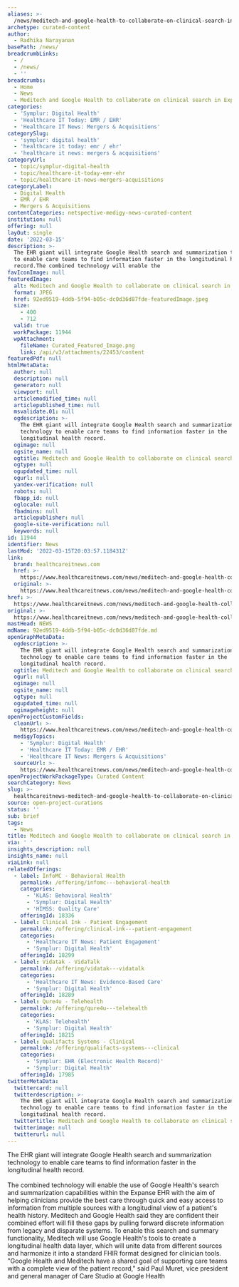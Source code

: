 ```yaml
---
aliases: >-
  /news/meditech-and-google-health-to-collaborate-on-clinical-search-in-expanse-ehr
archetype: curated-content
author:
  - Radhika Narayanan
basePath: /news/
breadcrumbLinks:
  - /
  - /news/
  - ''
breadcrumbs:
  - Home
  - News
  - Meditech and Google Health to collaborate on clinical search in Expanse EHR
categories:
  - 'Symplur: Digital Health'
  - 'Healthcare IT Today: EMR / EHR'
  - 'Healthcare IT News: Mergers & Acquisitions'
categorySlug:
  - 'symplur: digital health'
  - 'healthcare it today: emr / ehr'
  - 'healthcare it news: mergers & acquisitions'
categoryUrl:
  - topic/symplur-digital-health
  - topic/healthcare-it-today-emr-ehr
  - topic/healthcare-it-news-mergers-acquisitions
categoryLabel:
  - Digital Health
  - EMR / EHR
  - Mergers & Acquisitions
contentCategories: netspective-medigy-news-curated-content
institution: null
offering: null
layOut: single
date: '2022-03-15'
description: >-
  The EHR giant will integrate Google Health search and summarization technology
  to enable care teams to find information faster in the longitudinal health
  record.The combined technology will enable the
favIconImage: null
featuredImage:
  alt: Meditech and Google Health to collaborate on clinical search in Expanse EHR
  format: JPEG
  href: 92ed9519-4ddb-5f94-b05c-dc0d36d87fde-featuredImage.jpeg
  size:
    - 400
    - 712
  valid: true
  workPackage: 11944
  wpAttachment:
    fileName: Curated_Featured_Image.png
    link: /api/v3/attachments/22453/content
featuredPdf: null
htmlMetaData:
  author: null
  description: null
  generator: null
  viewport: null
  articlemodified_time: null
  articlepublished_time: null
  msvalidate.01: null
  ogdescription: >-
    The EHR giant will integrate Google Health search and summarization
    technology to enable care teams to find information faster in the
    longitudinal health record.
  ogimage: null
  ogsite_name: null
  ogtitle: Meditech and Google Health to collaborate on clinical search in Expanse EHR
  ogtype: null
  ogupdated_time: null
  ogurl: null
  yandex-verification: null
  robots: null
  fbapp_id: null
  oglocale: null
  fbadmins: null
  articlepublisher: null
  google-site-verification: null
  keywords: null
id: 11944
identifier: News
lastMod: '2022-03-15T20:03:57.118431Z'
link:
  brand: healthcareitnews.com
  href: >-
    https://www.healthcareitnews.com/news/meditech-and-google-health-collaborate-clinical-search-expanse-ehr
  original: >-
    https://www.healthcareitnews.com/news/meditech-and-google-health-collaborate-clinical-search-expanse-ehr
href: >-
  https://www.healthcareitnews.com/news/meditech-and-google-health-collaborate-clinical-search-expanse-ehr
original: >-
  https://www.healthcareitnews.com/news/meditech-and-google-health-collaborate-clinical-search-expanse-ehr
mastHead: NEWS
mdName: 92ed9519-4ddb-5f94-b05c-dc0d36d87fde.md
openGraphMetaData:
  ogdescription: >-
    The EHR giant will integrate Google Health search and summarization
    technology to enable care teams to find information faster in the
    longitudinal health record.
  ogtitle: Meditech and Google Health to collaborate on clinical search in Expanse EHR
  ogurl: null
  ogimage: null
  ogsite_name: null
  ogtype: null
  ogupdated_time: null
  ogimageheight: null
openProjectCustomFields:
  cleanUrl: >-
    https://www.healthcareitnews.com/news/meditech-and-google-health-collaborate-clinical-search-expanse-ehr
  medigyTopics:
    - 'Symplur: Digital Health'
    - 'Healthcare IT Today: EMR / EHR'
    - 'Healthcare IT News: Mergers & Acquisitions'
  sourceUrl: >-
    https://www.healthcareitnews.com/news/meditech-and-google-health-collaborate-clinical-search-expanse-ehr
openProjectWorkPackageType: Curated Content
searchCategory: News
slug: >-
  healthcareitnews-meditech-and-google-health-to-collaborate-on-clinical-search-in-expanse-ehr
source: open-project-curations
status: ''
sub: brief
tags:
  - News
title: Meditech and Google Health to collaborate on clinical search in Expanse EHR
via: ' '
insights_description: null
insights_name: null
viaLink: null
relatedOfferings:
  - label: InfoMC - Behavioral Health
    permalink: /offering/infomc---behavioral-health
    categories:
      - 'KLAS: Behavioral Health'
      - 'Symplur: Digital Health'
      - 'HIMSS: Quality Care'
    offeringId: 18336
  - label: Clinical Ink - Patient Engagement
    permalink: /offering/clinical-ink---patient-engagement
    categories:
      - 'Healthcare IT News: Patient Engagement'
      - 'Symplur: Digital Health'
    offeringId: 18299
  - label: Vidatak - VidaTalk
    permalink: /offering/vidatak---vidatalk
    categories:
      - 'Healthcare IT News: Evidence-Based Care'
      - 'Symplur: Digital Health'
    offeringId: 18289
  - label: Qure4u - Telehealth
    permalink: /offering/qure4u---telehealth
    categories:
      - 'KLAS: Telehealth'
      - 'Symplur: Digital Health'
    offeringId: 18215
  - label: Qualifacts Systems - Clinical
    permalink: /offering/qualifacts-systems---clinical
    categories:
      - 'Symplur: EHR (Electronic Health Record)'
      - 'Symplur: Digital Health'
    offeringId: 17985
twitterMetaData:
  twittercard: null
  twitterdescription: >-
    The EHR giant will integrate Google Health search and summarization
    technology to enable care teams to find information faster in the
    longitudinal health record.
  twittertitle: Meditech and Google Health to collaborate on clinical search in Expanse EHR
  twitterimage: null
  twitterurl: null
---
```

<p>The EHR giant will integrate Google Health search and summarization technology to enable care teams to find information faster in the longitudinal health record.<br><br>The combined technology will enable the use of Google Health's search and summarization capabilities within the Expanse EHR with the aim of helping clinicians provide the best care through quick and easy access to information from multiple sources with a longitudinal view of a patient's health history.
Meditech and Google Health said they are confident their combined effort will fill these gaps by pulling forward discrete information from legacy and disparate systems.
To enable this search and summary functionality, Meditech will use Google Health's tools to create a longitudinal health data layer, which will unite data from different sources and harmonize it into a standard FHIR format designed for clinician tools.
"Google Health and Meditech have a shared goal of supporting care teams with a complete view of the patient record," said Paul Muret, vice president and general manager of Care Studio at Google Health</p>